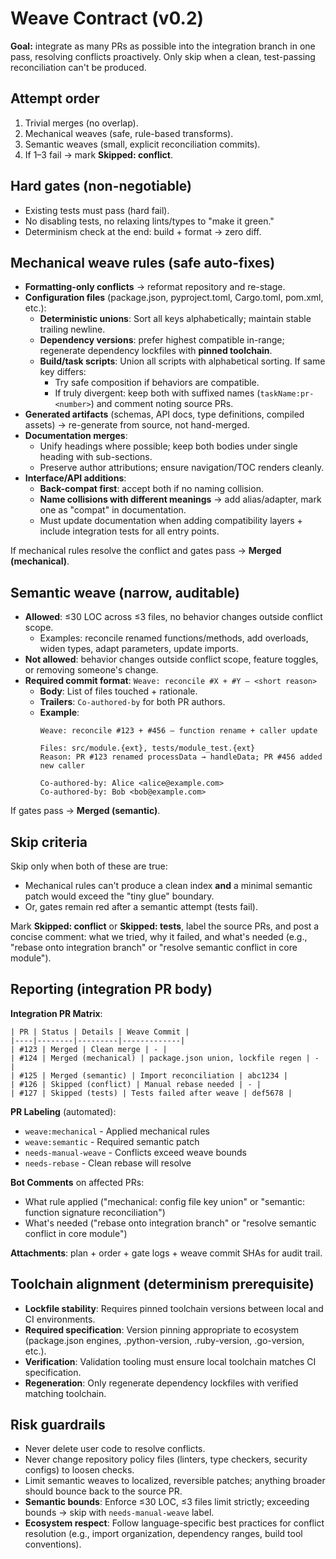 # Weave Contract (v0.2)

**Goal:** integrate as many PRs as possible into the integration branch in one pass, resolving conflicts proactively. Only skip when a clean, test-passing reconciliation can't be produced.

## Attempt order

1. Trivial merges (no overlap).
2. Mechanical weaves (safe, rule-based transforms).
3. Semantic weaves (small, explicit reconciliation commits).
4. If 1–3 fail → mark **Skipped: conflict**.

## Hard gates (non-negotiable)

* Existing tests must pass (hard fail).
* No disabling tests, no relaxing lints/types to "make it green."
* Determinism check at the end: build + format → zero diff.

## Mechanical weave rules (safe auto-fixes)

* **Formatting-only conflicts** → reformat repository and re-stage.
* **Configuration files** (package.json, pyproject.toml, Cargo.toml, pom.xml, etc.):
  * **Deterministic unions**: Sort all keys alphabetically; maintain stable trailing newline.
  * **Dependency versions**: prefer highest compatible in-range; regenerate dependency lockfiles with **pinned toolchain**.
  * **Build/task scripts**: Union all scripts with alphabetical sorting. If same key differs:
    * Try safe composition if behaviors are compatible.
    * If truly divergent: keep both with suffixed names (`taskName:pr-<number>`) and comment noting source PRs.
* **Generated artifacts** (schemas, API docs, type definitions, compiled assets) → re-generate from source, not hand-merged.
* **Documentation merges**:
  * Unify headings where possible; keep both bodies under single heading with sub-sections.
  * Preserve author attributions; ensure navigation/TOC renders cleanly.
* **Interface/API additions**:
  * **Back-compat first**: accept both if no naming collision.
  * **Name collisions with different meanings** → add alias/adapter, mark one as "compat" in documentation.
  * Must update documentation when adding compatibility layers + include integration tests for all entry points.

If mechanical rules resolve the conflict and gates pass → **Merged (mechanical)**.

## Semantic weave (narrow, auditable)

* **Allowed**: ≤30 LOC across ≤3 files, no behavior changes outside conflict scope.
  * Examples: reconcile renamed functions/methods, add overloads, widen types, adapt parameters, update imports.
* **Not allowed**: behavior changes outside conflict scope, feature toggles, or removing someone's change.
* **Required commit format**: `Weave: reconcile #X + #Y — <short reason>`
  * **Body**: List of files touched + rationale.
  * **Trailers**: `Co-authored-by` for both PR authors.
  * **Example**:
    ```
    Weave: reconcile #123 + #456 — function rename + caller update

    Files: src/module.{ext}, tests/module_test.{ext}
    Reason: PR #123 renamed processData → handleData; PR #456 added new caller

    Co-authored-by: Alice <alice@example.com>
    Co-authored-by: Bob <bob@example.com>
    ```

If gates pass → **Merged (semantic)**.

## Skip criteria

Skip only when both of these are true:

* Mechanical rules can't produce a clean index **and** a minimal semantic patch would exceed the "tiny glue" boundary.
* Or, gates remain red after a semantic attempt (tests fail).

Mark **Skipped: conflict** or **Skipped: tests**, label the source PRs, and post a concise comment: what we tried, why it failed, and what's needed (e.g., "rebase onto integration branch" or "resolve semantic conflict in core module").

## Reporting (integration PR body)

**Integration PR Matrix**:
```
| PR | Status | Details | Weave Commit |
|----|--------|---------|-------------|
| #123 | Merged | Clean merge | - |
| #124 | Merged (mechanical) | package.json union, lockfile regen | - |
| #125 | Merged (semantic) | Import reconciliation | abc1234 |
| #126 | Skipped (conflict) | Manual rebase needed | - |
| #127 | Skipped (tests) | Tests failed after weave | def5678 |
```

**PR Labeling** (automated):
* `weave:mechanical` - Applied mechanical rules
* `weave:semantic` - Required semantic patch
* `needs-manual-weave` - Conflicts exceed weave bounds
* `needs-rebase` - Clean rebase will resolve

**Bot Comments** on affected PRs:
* What rule applied ("mechanical: config file key union" or "semantic: function signature reconciliation")
* What's needed ("rebase onto integration branch" or "resolve semantic conflict in core module")

**Attachments**: plan + order + gate logs + weave commit SHAs for audit trail.

## Toolchain alignment (determinism prerequisite)

* **Lockfile stability**: Requires pinned toolchain versions between local and CI environments.
* **Required specification**: Version pinning appropriate to ecosystem (package.json engines, .python-version, .ruby-version, .go-version, etc.).
* **Verification**: Validation tooling must ensure local toolchain matches CI specification.
* **Regeneration**: Only regenerate dependency lockfiles with verified matching toolchain.

## Risk guardrails

* Never delete user code to resolve conflicts.
* Never change repository policy files (linters, type checkers, security configs) to loosen checks.
* Limit semantic weaves to localized, reversible patches; anything broader should bounce back to the source PR.
* **Semantic bounds**: Enforce ≤30 LOC, ≤3 files limit strictly; exceeding bounds → skip with `needs-manual-weave` label.
* **Ecosystem respect**: Follow language-specific best practices for conflict resolution (e.g., import organization, dependency ranges, build tool conventions).